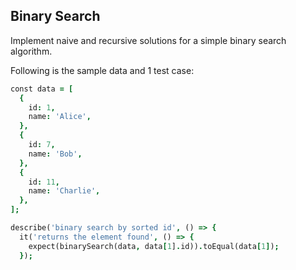 ## Binary Search

Implement naive and recursive solutions for a simple binary search algorithm.

Following is the sample data and 1 test case:

```j
const data = [
  {
    id: 1,
    name: 'Alice',
  },
  {
    id: 7,
    name: 'Bob',
  },
  {
    id: 11,
    name: 'Charlie',
  },
];

describe('binary search by sorted id', () => {
  it('returns the element found', () => {
    expect(binarySearch(data, data[1].id)).toEqual(data[1]);
  });
```
